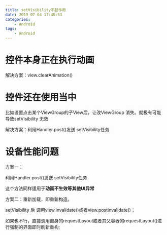 ```yaml
---
title: setVisibility不起作用
date: 2019-07-04 17:40:53
categories: 
	- Android
tags: 
	- Android
---
```


# 控件本身正在执行动画

解决方案：view.clearAnimation()

# 控件还在使用当中

比如设置点击某个ViewGroup的子View后，让改ViewGroup 消失。就极有可能导致setVisibility 无效

解决方案：利用Handler.post()发送 setVisibility任务

# 设备性能问题

方案一：

利用Handler.post()发送 setVisibility任务

这个方法同样适用于**动画不生效等其他UI异常**

方案二：重新加载，即重新构造。

setVisibility 后 调用view.invalidate()或者view.postinvalidate()；

如果也不行，直接调用自身的requestLayout或者其父容器的requestLayout()进行强制的界面即时刷新重构;



